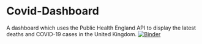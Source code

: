 # Covid-Dashboard
A dashboard which uses the Public Health England API to display the latest deaths and COVID-19 cases in the United Kingdom.
[![Binder](https://mybinder.org/badge_logo.svg)](https://mybinder.org/v2/gh/ryanopoku/Covid-Dashboard/HEAD)

